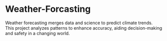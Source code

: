 # Weather-Forcasting
Weather forecasting merges data and science to predict climate trends. This project analyzes patterns to enhance accuracy, aiding decision-making and safety in a changing world.
